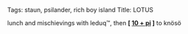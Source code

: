 Tags: staun, psilander, rich boy island
Title: LOTUS
  
lunch and mischievings with leduq™, then **[ [10 + pi](https://www.strava.com/activities/3317355962) ]** to knösö